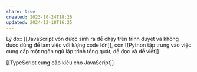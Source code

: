 ```yaml
---
share: true
created: 2023-10-24T18:26
updated: 2024-12-18T16:25
---
```

Lý do:: [[JavaScript vốn được sinh ra để chạy trên trình duyệt và không được dùng để làm việc với lượng code lớn]], còn [[Python tập trung vào việc cung cấp một ngôn ngữ lập trình tổng quát, dễ đọc và dễ viết]]

[[TypeScript cung cấp kiểu cho JavaScript]]